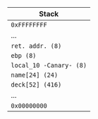 | Stack |
| --- | 
| `0xFFFFFFFF` |
| ... |
| `ret. addr. (8)` |
| `ebp (8)` |
| `local_10 -Canary- (8)` |
| `name[24] (24)` |
| `deck[52] (416)` |
| ... |
| `0x00000000` |